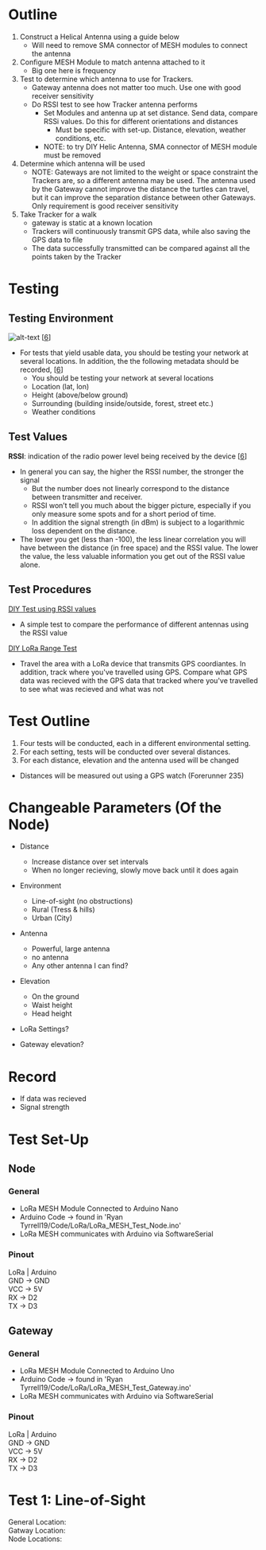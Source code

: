 # Outline

1. Construct a Helical Antenna using a guide below
    * Will need to remove SMA connector of MESH modules to connect the antenna
2. Configure MESH Module to match antenna attached to it
	* Big one here is frequency
2. Test to determine which antenna to use for Trackers.
    * Gateway antenna does not matter too much. Use one with good receiver sensitivity
    * Do RSSI test to see how Tracker antenna performs
        * Set Modules and antenna up at set distance. Send data, compare RSSi values. Do this for different orientations and distances 
            * Must be specific with set-up. Distance, elevation, weather conditions, etc.
        * NOTE: to try DIY Helic Antenna, SMA connector of MESH module must be removed 
2. Determine which antenna will be used
    * NOTE: Gateways are not limited to the weight or space constraint the Trackers are, so a different antenna may be used. The antenna used by the Gateway cannot improve the distance the turtles can travel, but it can improve the separation distance between other Gateways. Only requirement is good receiver sensitivity
3. Take Tracker for a walk
	* gateway is static at a known location
	* Trackers will continuously transmit GPS data, while also saving the GPS data to file
	* The data successfully transmitted can be compared against all the points taken by the Tracker

# Testing
## Testing Environment
![alt-text][Testing Environment] [[6]]

* For tests that yield usable data, you should be testing your network at several locations. In addition, the the following metadata should be recorded, [[6]]
	* You should be testing your network at several locations
	* Location (lat, lon)
	* Height (above/below ground)
	* Surrounding (building inside/outside, forest, street etc.)
	* Weather conditions


## Test Values
**RSSI**: indication of the radio power level being received by the device [[6]]

*  In general you can say, the higher the RSSI number, the stronger the signal
	* But the number does not linearly correspond to the distance between transmitter and receiver. 
	* RSSI won’t tell you much about the bigger picture, especially if you only measure some spots and for a short period of time. 
	* In addition the signal strength (in dBm) is subject to a logarithmic loss dependent on the distance.
* The lower you get (less than -100), the less linear correlation you will have between the distance (in free space) and the RSSI value. The lower the value, the less valuable information you get out of the RSSI value alone.

 
## Test Procedures

[DIY Test using RSSI values][DIY RSSI Test]  
* A simple test to compare the performance of different antennas using the RSSI value

[DIY LoRa Range Test][DIY LoRa Range Test]
* Travel the area with a LoRa device that transmits GPS coordiantes. In addition, track where you've travelled using GPS. Compare what GPS data was recieved with the GPS data that tracked where you've travelled to see what was recieved and what was not



# Test Outline

1) Four tests will be conducted, each in a different environmental setting. 
2) For each setting, tests will be conducted over several distances. 
3) For each distance, elevation and the antenna used will be changed

* Distances will be measured out using a GPS watch (Forerunner 235)

# Changeable Parameters (Of the Node)

* Distance
    * Increase distance over set intervals
    * When no longer recieving, slowly move back until it does again
* Environment
    * Line-of-sight (no obstructions)
    * Rural (Tress & hills)
    * Urban (City)

* Antenna
    * Powerful, large antenna
    * no antenna
    * Any other antenna I can find?
* Elevation
    * On the ground
    * Waist height
    * Head height

* LoRa Settings?

* Gateway elevation?

# Record

* If data was recieved
* Signal strength

# Test Set-Up

## Node
### General

* LoRa MESH Module Connected to Arduino Nano
* Arduino Code -> found in 'Ryan Tyrrell19/Code/LoRa/LoRa_MESH_Test_Node.ino'
* LoRa MESH communicates with Arduino via SoftwareSerial

### Pinout

LoRa   |   Arduino  
GND    ->   GND  
VCC    ->   5V  
RX     ->   D2  
TX     ->   D3  


## Gateway
### General

* LoRa MESH Module Connected to Arduino Uno
* Arduino Code -> found in 'Ryan Tyrrell19/Code/LoRa/LoRa_MESH_Test_Gateway.ino'
* LoRa MESH communicates with Arduino via SoftwareSerial

### Pinout

LoRa   |    Arduino  
GND    ->   GND  
VCC    ->   5V  
RX     ->   D2  
TX     ->   D3  

# Test 1: Line-of-Sight

General Location:  
Gatway Location:  
Node Locations:  



[6]: https://lorawantester.com/2019/01/09/5-simple-rules-to-guarantee-a-successful-lorawan-coverage-test/

[DIY RSSI Test]: http://www.ph2lb.nl/blog/index.php?page=lora-measuring-antennas
[DIY LoRa Range Test]: https://reibot.org/2017/04/23/lora-range-test/

[Antenna Test 1]: https://www.coredump.ch/2017/04/30/lorawan-868mhz-antenna-test-part-2/
[Antenna Test 2]: https://medium.com/home-wireless/testing-lora-antennas-at-915mhz-6d6b41ac8f1d
[Testing Environment]: https://i.ibb.co/VVbH171/6.png
